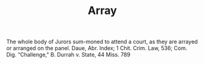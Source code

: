---
title: Array
letter: A
permalink: "/definitions/bld-array.html"
body: The whole body of Jurors sum-moned to attend a court, as they are arrayed or
  arranged on the panel. Daue, Abr. Index; 1 Chit. Crim. Law, 536; Com. Dig. “Challenge,"
  B. Durrah v. State, 44 Miss. 789
published_at: '2018-07-07'
source: Black's Law Dictionary 2nd Ed (1910)
layout: post
---